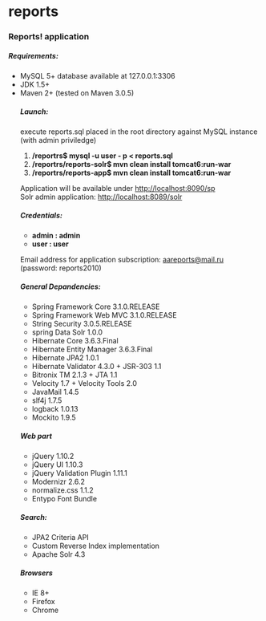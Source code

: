reports
=======

<h3>Reports! application</h3>

<h5>Requirements:</h5>
<ul>
  <li>MySQL 5+ database available at <a>127.0.0.1:3306</a></li>
  <li>JDK 1.5+</li>
  <li>Maven 2+ (tested on Maven 3.0.5)</li>
<h5>Launch:</h5> execute reports.sql placed in the root directory against MySQL instance (with admin priviledge)

<ol>
  <li><strong>/reportrs$ mysql -u user - p &lt; reports.sql</strong></li>
  <li><strong>/reportrs/reports-solr$ mvn clean install tomcat6:run-war</strong></li>
  <li><strong>/reportrs/reports-app$ mvn clean install tomcat6:run-war</strong></li>
</ol>
  
  Application will be available under <a href="http://localhost:8090/sp">http://localhost:8090/sp</a>
  <br/>
  Solr admin application: <a href="http://localhost:8089/solr">http://localhost:8089/solr</a>
  
  <h5>Credentials:</h5>
  <ul>
  	<li><strong>admin : admin</strong></li>
  	<li><strong>user : user</strong></li>
  </ul>
  
  Email address for application subscription: aareports@mail.ru (password: reports2010)
  
  <h5>General Depandencies:</h5>
  <ul>
  	<li>Spring Framework Core 3.1.0.RELEASE</li>
  	<li>Spring Framework Web MVC 3.1.0.RELEASE</li>
  	<li>String Security 3.0.5.RELEASE</li>
  	<li>spring Data Solr 1.0.0</li>
  	<li>Hibernate Core 3.6.3.Final</li>
  	<li>Hibernate Entity Manager 3.6.3.Final</li>
  	<li>Hibernate JPA2 1.0.1</li>
  	<li>Hibernate Validator 4.3.0 + JSR-303 1.1</li>
  	<li>Bitronix TM 2.1.3 + JTA 1.1</li>
  	<li>Velocity 1.7 + Velocity Tools 2.0</li>
  	<li>JavaMail 1.4.5</li>
  	<li>slf4j 1.7.5</li>
  	<li>logback 1.0.13</li>
  	<li>Mockito 1.9.5</li>
  </ul>
  
  <h5>Web part</h5>
  <ul>
  	<li>jQuery 1.10.2</li>
  	<li>jQuery UI 1.10.3</li>
  	<li>jQuery Validation Plugin 1.11.1</li>
  	<li>Modernizr 2.6.2</li>
  	<li>normalize.css 1.1.2</li>
  	<li>Entypo Font Bundle</li>
  </ul>
  
  <h5>Search:</h5>
  <ul>
  	<li>JPA2 Criteria API</li>
  	<li>Custom Reverse Index implementation</li>
  	<li>Apache Solr 4.3</li>
  </ul>
  
  <h5>Browsers</h5>
  <ul>
  	<li>IE 8+</li>
  	<li>Firefox</li>
  	<li>Chrome</li>
  </ul>
